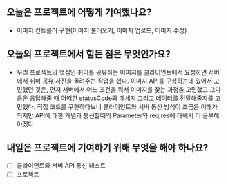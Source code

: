 ## 오늘은 프로젝트에 어떻게 기여했나요?
* 이미지 컨트롤러 구현(이미지 불러오기, 이미지 업로드, 이미지 수정)

## 오늘의 프로젝트에서 힘든 점은 무엇인가요?
* 우리 프로젝트의 핵심인 취미를 공유하는 이미지를 클라이언트에서 요청하면 서버에서 취미 공유 사진을 돌려주는 작업을 했다.
이미지 API를 구성하는데 있어서 고민했던 것은, 먼저 서버에서 어느 조건을 줘서 이미지를 찾는 과정을 고민했고 그다음은 응답해줄 때 어떠한 statusCode와 메세지 그리고 데이터를 전달해줄지를 고민했다.
직접 코드를 구현하다보니 클라이언트와 서버 통신 방식이 조금은 이해가 되지만 API에 대한 개념과 통신할때의 Parameter와 req,res에 대해서 더 공부해야겠다.
  
## 내일은 프로젝트에 기여하기 위해 무엇을 해야 하나요?
* [ ] 클라이언트와 서버 API 통신 테스트
* [ ] 프로젝트 
